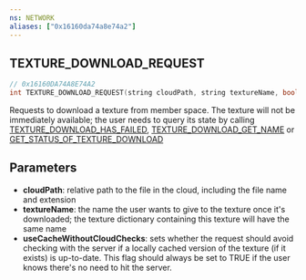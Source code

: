 ```yaml
---
ns: NETWORK
aliases: ["0x16160da74a8e74a2"]
---
```

## TEXTURE_DOWNLOAD_REQUEST

```c
// 0x16160DA74A8E74A2
int TEXTURE_DOWNLOAD_REQUEST(string cloudPath, string textureName, bool useCacheWithoutCloudChecks);
```

Requests to download a texture from member space. The texture will not be immediately available; the user needs to query its state by calling [TEXTURE_DOWNLOAD_HAS_FAILED](#_0x5776ED562C134687), [TEXTURE_DOWNLOAD_GET_NAME](#_0x3448505B6E35262D) or [GET_STATUS_OF_TEXTURE_DOWNLOAD](#_0x8BD6C6DEA20E82C6)


## Parameters
* **cloudPath**: relative path to the file in the cloud, including the file name and extension
* **textureName**: the name the user wants to give to the texture once it's downloaded; the texture dictionary containing this texture will have the same name
* **useCacheWithoutCloudChecks**: sets whether the request should avoid checking with the server if a locally cached version of the texture (if it exists) is up-to-date. This flag should always be set to TRUE if the user knows there's no need to hit the server.
